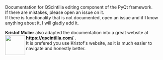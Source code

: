 Documentation for QScintilla editing component of the PyQt framework.
<br>If there are mistakes, please open an issue on it.
<br>If there is functionality that is not documented, open an issue and if I know anything about it, I will gladly add it.

**Kristof Mulier** also adapted the documentation into a great website at **https://qscintilla.com/**
<a href="https://qscintilla.com"><img src="https://qscintilla.com/wp-content/uploads/2017/01/logo_02.png" align="left" width="64" height="64"></a>. 
<br>It is prefered you use Kristof's website, as it is much easier to navigate and honestly better.
